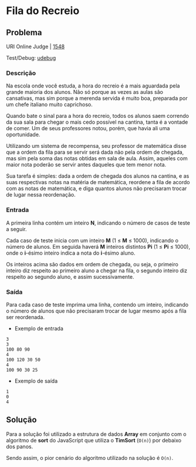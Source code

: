 # Fila do Recreio

## Problema

URI Online Judge | [1548](https://www.urionlinejudge.com.br/judge/en/problems/view/1548)

Test/Debug: [udebug](https://www.udebug.com/URI/1548)

### Descrição

Na escola onde você estuda, a hora do recreio é a mais aguardada pela grande maioria dos alunos. Não só porque as vezes as aulas são cansativas, mas sim porque a merenda servida é muito boa, preparada por um chefe italiano muito caprichoso.

Quando bate o sinal para a hora do recreio, todos os alunos saem correndo da sua sala para chegar o mais cedo possível na cantina, tanta é a vontade de comer. Um de seus professores notou, porém, que havia ali uma oportunidade.

Utilizando um sistema de recompensa, seu professor de matemática disse que a ordem da fila para se servir será dada não pela ordem de chegada, mas sim pela soma das notas obtidas em sala de aula. Assim, aqueles com maior nota poderão se servir antes daqueles que tem menor nota.

Sua tarefa é simples: dada a ordem de chegada dos alunos na cantina, e as suas respectivas notas na matéria de matemática, reordene a fila de acordo com as notas de matemática, e diga quantos alunos não precisaram trocar de lugar nessa reordenação.

### Entrada

A primeira linha contém um inteiro **N**, indicando o número de casos de teste a seguir.

Cada caso de teste inicia com um inteiro **M** (1 ≤ **M** ≤ 1000), indicando o número de alunos. Em seguida haverá **M** inteiros distintos **Pi** (1 ≤ **Pi** ≤ 1000), onde o **i**-ésimo inteiro indica a nota do **i**-ésimo aluno.

Os inteiros acima são dados em ordem de chegada, ou seja, o primeiro inteiro diz respeito ao primeiro aluno a chegar na fila, o segundo inteiro diz respeito ao segundo aluno, e assim sucessivamente.

### Saída

Para cada caso de teste imprima uma linha, contendo um inteiro, indicando o número de alunos que não precisaram trocar de lugar mesmo após a fila ser reordenada.

- Exemplo de entrada
```
3
3 
100 80 90
4
100 120 30 50
4
100 90 30 25  
```

- Exemplo de saída

```
1
0
4
```

## Solução

Para a solução foi utilizado a estrutura de dados **Array** em conjunto com o algoritmo de **sort** do JavaScript que utiliza o **TimSort** (`O(n)`) por debaixo dos panos.

Sendo assim, o pior cenário do algoritmo utilizado na solução é `O(n)`.
